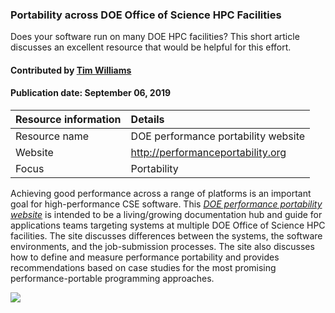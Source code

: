 ### Portability across DOE Office of Science HPC Facilities
<!-- deck text start --> 
Does your software run on many DOE HPC facilities? This short article discusses an excellent resource that would be helpful for this effort.
<!-- deck text end --> 

#### Contributed by [Tim Williams](https://github.com/zippylab)

#### Publication date: September 06, 2019

Resource information | Details 
:--- | :--- 
Resource name  | DOE performance portability website
Website  | http://performanceportability.org
Focus | Portability

Achieving good performance across a range of platforms is an important goal for high-performance CSE software. This *[DOE performance portability website](http://performanceportability.org)* is intended to be a living/growing documentation hub and guide for applications teams targeting systems at multiple DOE Office of Science HPC facilities. The site discusses differences between the systems, the software environments, and the job-submission processes. The site also discusses how to define and measure performance portability and provides recommendations based on case studies for the most promising performance-portable programming approaches. 

<img src='https://github.com/betterscientificsoftware/images/raw/master/Logo-class-perfport.png' class='logo' />



<!---
Publish: yes
Categories: performance
Topics: High-performance computing (HPC), Performance at leadership computing facilities, Performance portability
Tags: site
Level: 2
Prerequisites: default
Aggregate: none
--->
